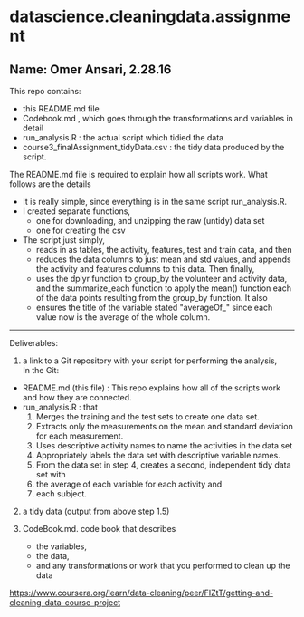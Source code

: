 # datascience.cleaningdata.assignment
## Name: Omer Ansari, 2.28.16

This repo contains:
* this README.md file
* Codebook.md , which goes through the transformations and variables in detail
* run_analysis.R : the actual script which tidied the data 
* course3_finalAssignment_tidyData.csv : the tidy data produced by the script.

The  README.md file is required to explain how all scripts work. What follows are the details
* It is really simple, since everything is in  the same script run_analysis.R.
* I created separate functions, 
	* one for downloading, and unzipping the raw (untidy) data set
	* one for creating the csv
* The script just simply, 
	* reads in as tables, the activity, features, test and train data, and then 
	* reduces the data columns to just mean and std values, and appends the activity and features columns to this data. Then finally,
	* uses the dplyr function to group_by the volunteer and activity data, and the summarize_each function to apply the mean() function each of the data points resulting from the group_by function. It also
	* ensures the title of the variable stated "averageOf_" since each value now is the average of the whole column.


-------

Deliverables:

1) a link to a Git repository with your script for performing the analysis,  
In the Git:
  - README.md (this file) : This repo explains how all of the scripts work and how they are connected.
  - run_analysis.R : that 
  	1. Merges the training and the test sets to create one data set.
  	2. Extracts only the measurements on the mean and standard deviation for each measurement.
  	3. Uses descriptive activity names to name the activities in the data set
  	4. Appropriately labels the data set with descriptive variable names.
  	5. From the data set in step 4, creates a second, independent tidy data set with 
  	 1. the average of each variable for each activity and
  	 2. each subject.

2) a tidy data (output from above step 1.5)
		
3) CodeBook.md. code book that describes 
    - the variables, 
    - the data, 
    - and any transformations or work that you performed to clean up the data

https://www.coursera.org/learn/data-cleaning/peer/FIZtT/getting-and-cleaning-data-course-project
